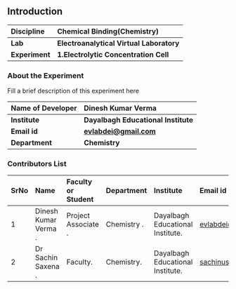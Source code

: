 ## Introduction


<b>Discipline | <b>Chemical Binding(Chemistry)
:--|:--|
<b> Lab | <b> Electroanalytical Virtual Laboratory
<b> Experiment|  <b> 1.Electrolytic Concentration Cell

### About the Experiment 

Fill a brief description of this experiment here
	
<b>Name of Developer | <b> Dinesh Kumar Verma
:--|:--|
<b> Institute| <b> Dayalbagh Educational Institute 
<b> Email id|   <b>  evlabdei@gmail.com
<b> Department|  <b> Chemistry

### Contributors List

SrNo | Name | Faculty or Student | Department| Institute | Email id
:--|:--|:--|:--|:--|:--|
1 |Dinesh Kumar Verma . |Project Associate . |Chemistry . | Dayalbagh Educational Institute. |evlabdei@gmail.com .
2 |Dr Sachin Saxena . | Faculty. | Chemistry. |Dayalbagh Educational Institute. | sachinusic@gmail.com.
